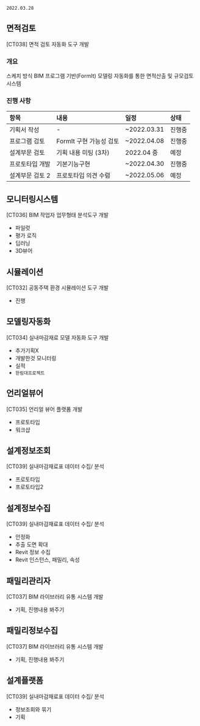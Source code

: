 `2022.03.28`

## 면적검토
[CT038] 면적 검토 자동화 도구 개발
### 개요
스케치 방식 BIM 프로그램 기반(FormIt) 모델링 자동화를 통한 면적산출 및 규모검토 시스템

### 진행 사항 
| 항목 | 내용 | 일정 | 상태  |
|:---|:---|:---|:---|
| 기획서 작성  | -  | ~2022.03.31  | 진행중  |
| 프로그램 검토  | FormIt 구현 가능성 검토  | ~2022.04.08  | 진행중  |
| 설계부문 검토  | 기획 내용 미팅 (3차)  | 2022.04 중  | 예정  |
| 프로토타입 개발  | 기본기능구현  | ~2022.04.30  | 진행중  |
| 설계부문 검토 2  | 프로토타입 의견 수렴  | ~2022.05.06  | 예정  |


## 모니터링시스템
[CT036] BIM 작업자 업무형태 분석도구 개발
- 파일럿
- 평가 로직
- 딥러닝
- 3D뷰어


## 시뮬레이션
[CT032] 공동주택 환경 시뮬레이션 도구 개발
- 진행


## 모델링자동화
[CT034] 실내마감재료 모델 자동화 도구 개발
- 추가기획X
- 개발한것 모니터링
- 실적
- `한림대프로젝트`


## 언리얼뷰어
[CT035] 언리얼 뷰어 플랫폼 개발
- 프로토타입
- 워크샵


## 설계정보조회
[CT039] 실내마감재료표 데이터 수집/ 분석
- 프로토타입
- 프로토타입2


## 설계정보수집
[CT039] 실내마감재료표 데이터 수집/ 분석
- 안정화
- 추출 도면 확대
- Revit 정보 수집
- Revit 인스턴스, 패밀리, 속성


## 패밀리관리자
[CT037] BIM 라이브러리 유통 시스템 개발
- 기획, 진행내용 봐주기


## 패밀리정보수집
[CT037] BIM 라이브러리 유통 시스템 개발
- 기획, 진행내용 봐주기


## 설계플랫폼
[CT039] 실내마감재료표 데이터 수집/ 분석
- 정보조회와 묶기
- 기획
